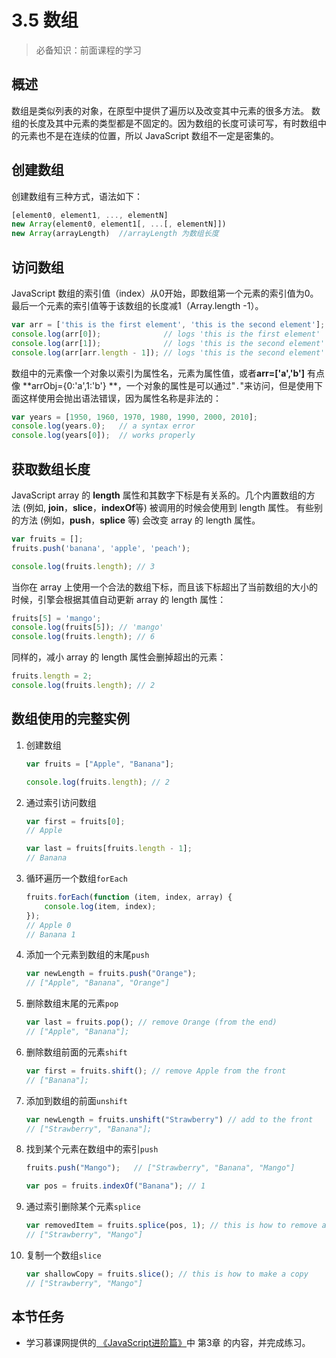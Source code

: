 # 3.5 数组

> 必备知识：前面课程的学习

## 概述

数组是类似列表的对象，在原型中提供了遍历以及改变其中元素的很多方法。 数组的长度及其中元素的类型都是不固定的。因为数组的长度可读可写，有时数组中的元素也不是在连续的位置，所以 JavaScript 数组不一定是密集的。

## 创建数组

创建数组有三种方式，语法如下：

```JavaScript
[element0, element1, ..., elementN]
new Array(element0, element1[, ...[, elementN]])
new Array(arrayLength)	//arrayLength 为数组长度
```

## 访问数组

JavaScript 数组的索引值（index）从0开始，即数组第一个元素的索引值为0。最后一个元素的索引值等于该数组的长度减1（Array.length -1）。

```JavaScript
var arr = ['this is the first element', 'this is the second element'];
console.log(arr[0]);              // logs 'this is the first element'
console.log(arr[1]);              // logs 'this is the second element'
console.log(arr[arr.length - 1]); // logs 'this is the second element'
```

数组中的元素像一个对象以索引为属性名，元素为属性值，或者**arr=['a','b']** 有点像 **arrObj={0:'a',1:'b'} **，一个对象的属性是可以通过"`.`"来访问，但是使用下面这样使用会抛出语法错误，因为属性名称是非法的：

```JavaScript
var years = [1950, 1960, 1970, 1980, 1990, 2000, 2010];
console.log(years.0);   // a syntax error
console.log(years[0]);  // works properly
```

## 获取数组长度

JavaScript array 的 **length** 属性和其数字下标是有关系的。几个内置数组的方法 (例如, **join**，**slice**，**indexOf**等) 被调用的时候会使用到 length 属性。 有些别的方法 (例如，**push**，**splice** 等) 会改变 array 的 length 属性。

```JavaScript
var fruits = [];
fruits.push('banana', 'apple', 'peach');

console.log(fruits.length); // 3
```

当你在 array 上使用一个合法的数组下标，而且该下标超出了当前数组的大小的时候，引擎会根据其值自动更新 array 的 length 属性：

```JavaScript
fruits[5] = 'mango';
console.log(fruits[5]); // 'mango'
console.log(fruits.length); // 6
```

同样的，减小 array 的 length 属性会删掉超出的元素：

```JavaScript
fruits.length = 2;
console.log(fruits.length); // 2
```

## 数组使用的完整实例

1. 创建数组

	```JavaScript
	var fruits = ["Apple", "Banana"];
	
	console.log(fruits.length);	// 2
	```

2. 通过索引访问数组

	```JavaScript
	var first = fruits[0];
	// Apple

	var last = fruits[fruits.length - 1];
	// Banana
	```

3. 循环遍历一个数组`forEach`

	```JavaScript
	fruits.forEach(function (item, index, array) {
 	 	console.log(item, index);
	});
	// Apple 0
	// Banana 1
	```

4. 添加一个元素到数组的末尾`push`

	```JavaScript
	var newLength = fruits.push("Orange");
	// ["Apple", "Banana", "Orange"]
	```

5. 删除数组末尾的元素`pop`

	```JavaScript
	var last = fruits.pop(); // remove Orange (from the end)
	// ["Apple", "Banana"];
	```

6. 删除数组前面的元素`shift`

	```JavaScript
	var first = fruits.shift(); // remove Apple from the front
	// ["Banana"];
	```

7. 添加到数组的前面`unshift`

	```JavaScript
	var newLength = fruits.unshift("Strawberry") // add to the front
	// ["Strawberry", "Banana"];
	```

8. 找到某个元素在数组中的索引`push`

	```JavaScript
	fruits.push("Mango"); 	// ["Strawberry", "Banana", "Mango"]

	var pos = fruits.indexOf("Banana");	// 1
	```

9. 通过索引删除某个元素`splice`

	```JavaScript
	var removedItem = fruits.splice(pos, 1); // this is how to remove an item
	// ["Strawberry", "Mango"]
	```

10. 复制一个数组`slice`

	```JavaScript
	var shallowCopy = fruits.slice(); // this is how to make a copy
	// ["Strawberry", "Mango"]
	```

## 本节任务

* 学习慕课网提供的[
《JavaScript进阶篇》](http://www.imooc.com/learn/10)中 第3章 的内容，并完成练习。

